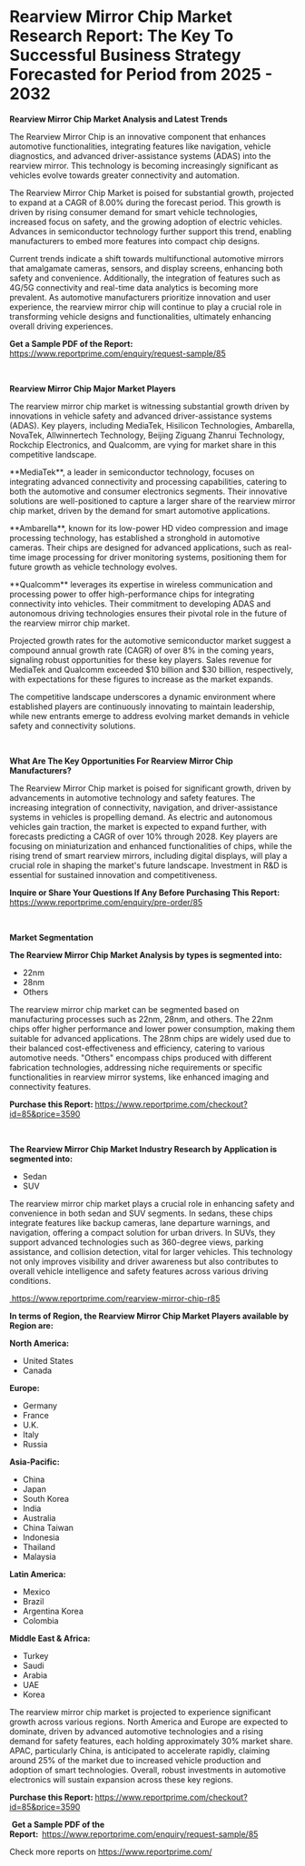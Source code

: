 <p><h1>Rearview Mirror Chip Market Research Report: The Key To Successful Business Strategy Forecasted for Period from 2025 - 2032</h1></p><p><strong>Rearview Mirror Chip Market Analysis and Latest Trends</strong></p>
<p><p>The Rearview Mirror Chip is an innovative component that enhances automotive functionalities, integrating features like navigation, vehicle diagnostics, and advanced driver-assistance systems (ADAS) into the rearview mirror. This technology is becoming increasingly significant as vehicles evolve towards greater connectivity and automation. </p><p>The Rearview Mirror Chip Market is poised for substantial growth, projected to expand at a CAGR of 8.00% during the forecast period. This growth is driven by rising consumer demand for smart vehicle technologies, increased focus on safety, and the growing adoption of electric vehicles. Advances in semiconductor technology further support this trend, enabling manufacturers to embed more features into compact chip designs.</p><p>Current trends indicate a shift towards multifunctional automotive mirrors that amalgamate cameras, sensors, and display screens, enhancing both safety and convenience. Additionally, the integration of features such as 4G/5G connectivity and real-time data analytics is becoming more prevalent. As automotive manufacturers prioritize innovation and user experience, the rearview mirror chip will continue to play a crucial role in transforming vehicle designs and functionalities, ultimately enhancing overall driving experiences.</p></p>
<p><strong>Get a Sample PDF of the Report:&nbsp;</strong> <a href="https://www.reportprime.com/enquiry/request-sample/85?utm_campaign=3497&utm_medium=2&utm_source=Github&utm_content=ia&utm_term=17032025&utm_id=rearview-mirror-chip">https://www.reportprime.com/enquiry/request-sample/85</a></p>
<p>&nbsp;</p>
<p><strong>Rearview Mirror Chip Major Market Players</strong></p>
<p><p>The rearview mirror chip market is witnessing substantial growth driven by innovations in vehicle safety and advanced driver-assistance systems (ADAS). Key players, including MediaTek, Hisilicon Technologies, Ambarella, NovaTek, Allwinnertech Technology, Beijing Ziguang Zhanrui Technology, Rockchip Electronics, and Qualcomm, are vying for market share in this competitive landscape.</p><p>**MediaTek**, a leader in semiconductor technology, focuses on integrating advanced connectivity and processing capabilities, catering to both the automotive and consumer electronics segments. Their innovative solutions are well-positioned to capture a larger share of the rearview mirror chip market, driven by the demand for smart automotive applications.</p><p>**Ambarella**, known for its low-power HD video compression and image processing technology, has established a stronghold in automotive cameras. Their chips are designed for advanced applications, such as real-time image processing for driver monitoring systems, positioning them for future growth as vehicle technology evolves.</p><p>**Qualcomm** leverages its expertise in wireless communication and processing power to offer high-performance chips for integrating connectivity into vehicles. Their commitment to developing ADAS and autonomous driving technologies ensures their pivotal role in the future of the rearview mirror chip market.</p><p>Projected growth rates for the automotive semiconductor market suggest a compound annual growth rate (CAGR) of over 8% in the coming years, signaling robust opportunities for these key players. Sales revenue for MediaTek and Qualcomm exceeded $10 billion and $30 billion, respectively, with expectations for these figures to increase as the market expands.</p><p>The competitive landscape underscores a dynamic environment where established players are continuously innovating to maintain leadership, while new entrants emerge to address evolving market demands in vehicle safety and connectivity solutions.</p></p>
<p>&nbsp;</p>
<p><strong>What Are The Key Opportunities For Rearview Mirror Chip Manufacturers?</strong></p>
<p><p>The Rearview Mirror Chip market is poised for significant growth, driven by advancements in automotive technology and safety features. The increasing integration of connectivity, navigation, and driver-assistance systems in vehicles is propelling demand. As electric and autonomous vehicles gain traction, the market is expected to expand further, with forecasts predicting a CAGR of over 10% through 2028. Key players are focusing on miniaturization and enhanced functionalities of chips, while the rising trend of smart rearview mirrors, including digital displays, will play a crucial role in shaping the market's future landscape. Investment in R&D is essential for sustained innovation and competitiveness.</p></p>
<p><strong>Inquire or Share Your Questions If Any Before Purchasing This Report:</strong> <a href="https://www.reportprime.com/enquiry/pre-order/85?utm_campaign=3497&utm_medium=2&utm_source=Github&utm_content=ia&utm_term=17032025&utm_id=rearview-mirror-chip">https://www.reportprime.com/enquiry/pre-order/85</a></p>
<p>&nbsp;</p>
<p><strong>Market Segmentation</strong></p>
<p><strong>The Rearview Mirror Chip Market Analysis by types is segmented into:</strong></p>
<p><ul><li>22nm</li><li>28nm</li><li>Others</li></ul></p>
<p><p>The rearview mirror chip market can be segmented based on manufacturing processes such as 22nm, 28nm, and others. The 22nm chips offer higher performance and lower power consumption, making them suitable for advanced applications. The 28nm chips are widely used due to their balanced cost-effectiveness and efficiency, catering to various automotive needs. "Others" encompass chips produced with different fabrication technologies, addressing niche requirements or specific functionalities in rearview mirror systems, like enhanced imaging and connectivity features.</p></p>
<p><strong>Purchase this Report:&nbsp;</strong><a href="https://www.reportprime.com/checkout?id=85&price=3590&utm_campaign=3497&utm_medium=2&utm_source=Github&utm_content=ia&utm_term=17032025&utm_id=rearview-mirror-chip">https://www.reportprime.com/checkout?id=85&price=3590</a></p>
<p>&nbsp;</p>
<p><strong>The Rearview Mirror Chip Market Industry Research by Application is segmented into:</strong></p>
<p><ul><li>Sedan</li><li>SUV</li></ul></p>
<p><p>The rearview mirror chip market plays a crucial role in enhancing safety and convenience in both sedan and SUV segments. In sedans, these chips integrate features like backup cameras, lane departure warnings, and navigation, offering a compact solution for urban drivers. In SUVs, they support advanced technologies such as 360-degree views, parking assistance, and collision detection, vital for larger vehicles. This technology not only improves visibility and driver awareness but also contributes to overall vehicle intelligence and safety features across various driving conditions.</p></p>
<p><a href="https://www.reportprime.com/rearview-mirror-chip-r85?utm_campaign=3497&utm_medium=2&utm_source=Github&utm_content=ia&utm_term=17032025&utm_id=rearview-mirror-chip">&nbsp;https://www.reportprime.com/rearview-mirror-chip-r85</a></p>
<p><strong>In terms of Region, the Rearview Mirror Chip Market Players available by Region are:</strong></p>
<p>
    <p> <strong> North America: </strong>
        <ul>
            <li>United States</li>
            <li>Canada</li>
        </ul>
        </p> 
    <p> <strong> Europe: </strong>
        <ul>
            <li>Germany</li>
            <li>France</li>
            <li>U.K.</li>
            <li>Italy</li>
            <li>Russia</li>
        </ul>
        </p> 
    <p> <strong> Asia-Pacific: </strong>
        <ul>
            <li>China</li>
            <li>Japan</li>
            <li>South Korea</li>
            <li>India</li>
            <li>Australia</li>
            <li>China Taiwan</li>
            <li>Indonesia</li>
            <li>Thailand</li>
            <li>Malaysia</li>
        </ul>
        </p> 
    <p> <strong> Latin America: </strong>
        <ul>
            <li>Mexico</li>
            <li>Brazil</li>
            <li>Argentina Korea</li>
            <li>Colombia</li>
        </ul>
        </p> 
    <p> <strong> Middle East & Africa: </strong>
        <ul>
            <li>Turkey</li>
            <li>Saudi</li>
            <li>Arabia</li>
            <li>UAE</li>
            <li>Korea</li>
        </ul>
    </p>
    </p>
<p><p>The rearview mirror chip market is projected to experience significant growth across various regions. North America and Europe are expected to dominate, driven by advanced automotive technologies and a rising demand for safety features, each holding approximately 30% market share. APAC, particularly China, is anticipated to accelerate rapidly, claiming around 25% of the market due to increased vehicle production and adoption of smart technologies. Overall, robust investments in automotive electronics will sustain expansion across these key regions.</p></p>
<p><strong>Purchase this Report: </strong><a href="https://www.reportprime.com/checkout?id=85&price=3590&utm_campaign=3497&utm_medium=2&utm_source=Github&utm_content=ia&utm_term=17032025&utm_id=rearview-mirror-chip">https://www.reportprime.com/checkout?id=85&price=3590</a></p>
<p>&nbsp;<strong>Get a Sample PDF of the Report:&nbsp;&nbsp;</strong><a href="https://www.reportprime.com/enquiry/request-sample/85?utm_campaign=3497&utm_medium=2&utm_source=Github&utm_content=ia&utm_term=17032025&utm_id=rearview-mirror-chip">https://www.reportprime.com/enquiry/request-sample/85</a></p>
<p><strong></strong></p>
<p>Check more reports on <a href="https://www.reportprime.com/?utm_campaign=3497&utm_medium=2&utm_source=Github&utm_content=ia&utm_term=17032025&utm_id=rearview-mirror-chip">https://www.reportprime.com/</a></p>